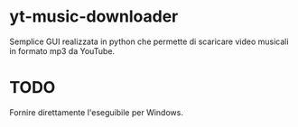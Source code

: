# yt-music-downloader

Semplice GUI realizzata in python che permette di scaricare video musicali in formato mp3 da YouTube.

# TODO
Fornire direttamente l'eseguibile per Windows.
